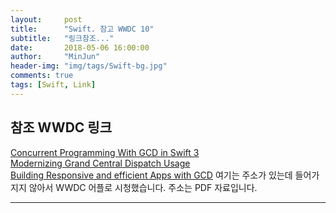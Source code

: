 ```yaml
---
layout:     post
title:      "Swift. 참고 WWDC 10"
subtitle:   "링크참조..."
date:       2018-05-06 16:00:00
author:     "MinJun"
header-img: "img/tags/Swift-bg.jpg"
comments: true 
tags: [Swift, Link]
---
```


## 참조 WWDC 링크
 
[Concurrent Programming With GCD in Swift 3](https://developer.apple.com/videos/play/wwdc2016/720/) <br>
[Modernizing Grand Central Dispatch Usage](https://developer.apple.com/videos/play/wwdc2017/706/) <br>
[Building Responsive and efficient Apps with GCD](https://drive.google.com/open?id=1OoUTPi_ksaWPjDjymHF0DuHc818wwzT8) 여기는 주소가 있는데 들어가지지 않아서 WWDC 어플로 시청했습니다. 주소는 PDF 자료입니다. 

---


